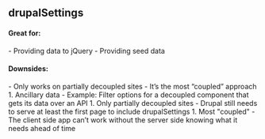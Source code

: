 ## drupalSettings

<h4 class="subsection__heading">Great for:</h4>
  - Providing data to jQuery
  - Providing seed data

<h4 class="subsection__heading">Downsides:</h4>
- Only works on partially decoupled sites
- It’s the most “coupled” approach

<aside class="notes" data-markdown>
1. Ancillary data
   - Example: Filter options for a decoupled component that gets its data over an API
1. Only partially decoupled sites
   - Drupal still needs to serve at least the first page to include drupalSettings
1. Most "coupled"
   - The client side app can’t work without the server side knowing what it needs ahead of time
</aside>
